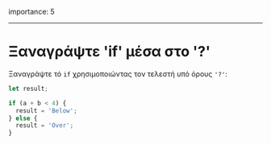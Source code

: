 importance: 5

---

# Ξαναγράψτε 'if' μέσα στο '?'

Ξαναγράψτε τό `if` χρησιμοποιώντας τον τελεστή υπό όρους `'?'`:

```js
let result;

if (a + b < 4) {
  result = 'Below';
} else {
  result = 'Over';
}
```
